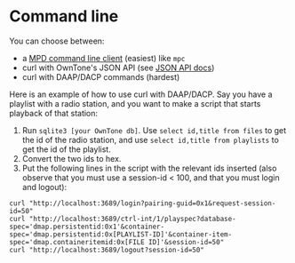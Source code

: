 # Command line

You can choose between:

- a [MPD command line client](mpd.md) (easiest) like `mpc`
- curl with OwnTone's JSON API (see [JSON API docs](json-api.md))
- curl with DAAP/DACP commands (hardest)

Here is an example of how to use curl with DAAP/DACP. Say you have a playlist
with a radio station, and you want to make a script that starts playback of that
station:

1. Run `sqlite3 [your OwnTone db]`. Use `select id,title from files` to get
    the id of the radio station, and use `select id,title from playlists` to get
    the id of the playlist.
2. Convert the two ids to hex.
3. Put the following lines in the script with the relevant ids inserted (also
    observe that you must use a session-id < 100, and that you must login and
    logout):

```
curl "http://localhost:3689/login?pairing-guid=0x1&request-session-id=50"
curl "http://localhost:3689/ctrl-int/1/playspec?database-spec='dmap.persistentid:0x1'&container-spec='dmap.persistentid:0x[PLAYLIST-ID]'&container-item-spec='dmap.containeritemid:0x[FILE ID]'&session-id=50"
curl "http://localhost:3689/logout?session-id=50"
```
